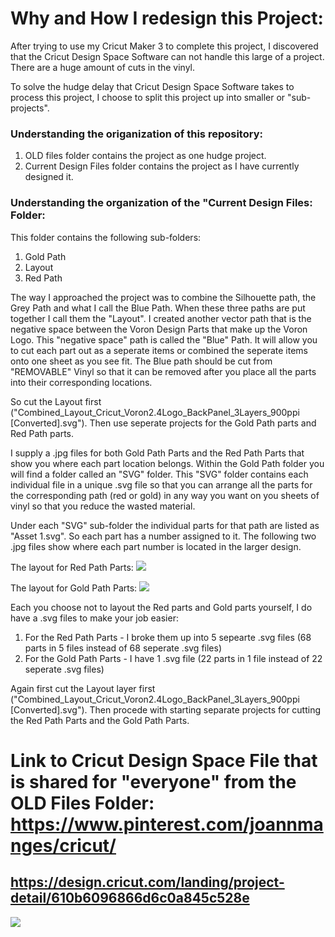 # Why and How I redesign this Project:

After trying to use my Cricut Maker 3 to complete this project, I discovered that the Cricut Design Space Software can not
handle this large of a project.  There are a huge amount of cuts in the vinyl.

To solve the hudge delay that Cricut Design Space Software takes to process this project, I choose to split this project
up into smaller or "sub-projects".

### Understanding the origanization of this repository:

1. OLD files folder contains the project as one hudge project.
2. Current Design Files folder contains the project as I have currently designed it.

### Understanding the organization of the "Current Design Files: Folder:

This folder contains the following sub-folders:

1.  Gold Path
2.  Layout
3.  Red Path

The way I approached the project was to combine the Silhouette path, the Grey Path and what I call the Blue Path.  When these three paths are
put together I call them the "Layout".  I created another vector path that is the negative space between the Voron Design Parts that make
up the Voron Logo.  This "negative space" path is called the "Blue" Path.  It will allow you to cut each part out as a seperate items or 
combined the seperate items onto one sheet as you see fit.  The Blue path should be cut from "REMOVABLE" Vinyl so that it can be removed after you place all
the parts into their corresponding locations.

So cut the Layout first ("Combined_Layout_Cricut_Voron2.4Logo_BackPanel_3Layers_900ppi [Converted].svg").  Then use seperate projects for the Gold Path parts and Red Path parts.

I supply a .jpg files for both Gold Path Parts and the Red Path Parts that show you where each part location belongs.  Within the Gold Path folder
you will find a folder called an "SVG" folder.  This "SVG" folder contains each individual file in a unique .svg file so that you can arrange
all the parts for the corresponding path (red or gold) in any way you want on you sheets of vinyl so that you reduce the wasted material.

Under each "SVG" sub-folder the individual parts for that path are listed as "Asset 1.svg". So each part has a number assigned to it.
The following two .jpg files show where each part number is located in the larger design.

The layout for Red Path Parts:
<img src="https://github.com/GadgetAngel/Cricut_Voron_Logos/blob/main/images/Location_of_Red_Assets_in_Red_Path_Folder.JPG?raw=true" />

The layout for Gold Path Parts:
<img src="https://github.com/GadgetAngel/Cricut_Voron_Logos/blob/main/images/Location_of_Gold_Assets_in_Gold_Path_Folder.JPG?raw=true" />

Each you choose not to layout the Red parts and Gold parts yourself, I do have a .svg files to make your job easier:
1. For the Red Path Parts - I broke them up into 5 sepearte .svg files (68 parts in 5 files instead of 68 seperate .svg files)
2. For the Gold Path Parts - I have 1 .svg file (22 parts in 1 file instead of 22 seperate .svg files)

Again first cut the Layout layer first ("Combined_Layout_Cricut_Voron2.4Logo_BackPanel_3Layers_900ppi [Converted].svg").  Then procede with
starting separate projects for cutting the Red Path Parts and the Gold Path Parts.

# Link to Cricut Design Space File that is shared for "everyone" from the OLD Files Folder: https://www.pinterest.com/joannmanges/cricut/

## https://design.cricut.com/landing/project-detail/610b6096866d6c0a845c528e

<img src="https://github.com/GadgetAngel/Cricut_Voron_Logos/blob/main/images/Cricut_Queen_Voron2.4Logo_BackPanel.png?raw=true" />
